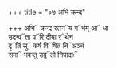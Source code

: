 +++
title = "०७ अभि क्रन्द"

+++
अभि᳓ क्रन्द स्तन᳓य ग᳓र्भम् आ᳓ धा  
उदन्व᳓ता प᳓रि दीया र᳓थेन  
दृ᳓तिं सु᳓ कर्ष वि᳓षितं नि᳓अञ्चं  
समा᳓ भवन्तु उद्व᳓तो निपादाः᳓